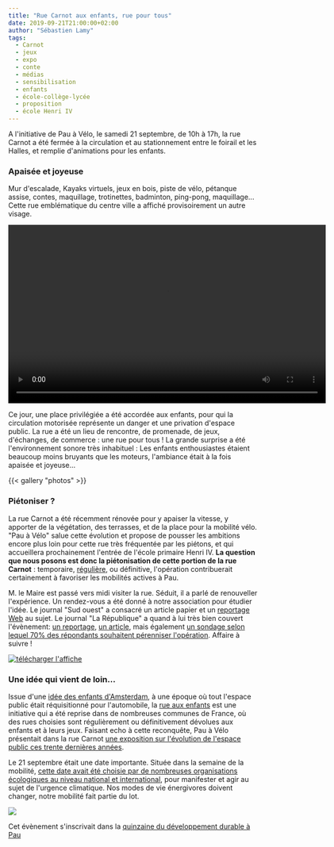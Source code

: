 ```yaml
---
title: "Rue Carnot aux enfants, rue pour tous"
date: 2019-09-21T21:00:00+02:00
author: "Sébastien Lamy"
tags:
  - Carnot
  - jeux
  - expo
  - conte
  - médias
  - sensibilisation
  - enfants
  - école-collège-lycée
  - proposition
  - école Henri IV
---
```


A l'initiative de Pau à Vélo, le samedi 21 septembre, de 10h à 17h, la rue Carnot 
a été fermée à la circulation et au stationnement entre le foirail et les Halles, 
et remplie d'animations pour les enfants. 


### Apaisée et joyeuse

Mur d'escalade, Kayaks virtuels, jeux en bois, piste de vélo, pétanque  assise,
contes, maquillage, trotinettes, badminton, ping-pong, maquillage... Cette rue 
emblématique  du centre ville a affiché provisoirement un autre visage. 

<p style="text-align:center">
<video width="640" height="360" controls>
 <source src="VID_20190923_213628_640p.webm" type="video/webm">
 <source src="VID_20190923_213628_640p.mp4" type="video/mp4">
Votre navigateur ne peut pas afficher cette vidéo.
</video> 
</p>

Ce jour, une place privilégiée a été accordée aux enfants, pour qui la 
circulation motorisée représente un danger et une privation d'espace public.
La rue a été un lieu de rencontre, de promenade, de jeux, d'échanges, de 
commerce : une rue pour tous ! La grande surprise a été l'environnement sonore 
très inhabituel : Les enfants enthousiastes étaient beaucoup moins bruyants que
les moteurs, l'ambiance était à la fois apaisée et joyeuse...

{{< gallery "photos" >}}


### Piétoniser ?

La rue Carnot a été récemment rénovée pour y apaiser la vitesse, y apporter de 
la végétation, des terrasses, et de la place pour la mobilité vélo. "Pau à 
Vélo" salue cette évolution et propose de pousser les ambitions encore plus loin 
pour cette rue très fréquentée par les piétons, et qui accueillera prochainement 
l'entrée de l'école primaire Henri IV.  **La question que nous posons est donc la 
piétonisation de cette portion de la rue Carnot** : temporaire, [régulière], 
ou définitive, l'opération contribuerait certainement à favoriser les mobilités 
actives à Pau.

M. le Maire est passé vers midi visiter la rue. Séduit, il a parlé de 
renouveller l'expérience. Un rendez-vous a été donné à notre association pour 
étudier l'idée. Le journal "Sud ouest" a consacré un article papier et un 
[reportage Web][sudouest] au sujet. Le journal "La République" a quand à lui très
bien couvert l'évènement: [un reportage][republique1], [un article][republique2],
mais  également [un sondage selon lequel 70% des répondants 
souhaitent pérenniser l'opération]. Affaire à suivre !

<a href="/agenda/2019/rue-carnot-aux-enfants/affiche.jpg"><img src="/agenda/2019/rue-carnot-aux-enfants/affiche-small.jpg" alt="télécharger l'affiche" style="display:block;margin:0 auto;"/></a>


### Une idée qui vient de loin...

Issue d'une [idée des enfants d'Amsterdam], à une époque où tout l'espace public 
était réquisitionné pour l'automobile, la [rue aux enfants] est une 
initiative qui a été reprise dans de nombreuses communes de France, où des rues 
choisies sont régulièrement ou définitivement dévolues aux enfants et à leurs 
jeux. Faisant echo à cette reconquête, Pau à Vélo présentait dans la rue Carnot 
[une exposition sur l'évolution de l'espace public ces trente dernières années].

Le 21 septembre était une date importante. Située dans la semaine de la mobilité,
 [cette date avait été choisie par de nombreuses organisations écologiques au 
niveau national et international][climat], pour manifester et agir au sujet de 
l'urgence climatique. Nos modes de vie énergivores doivent changer, notre 
mobilité fait partie du lot.

![](mobilite.jpg)

Cet évènement s'inscrivait dans la [quinzaine du développement durable à Pau]

[une exposition sur l'évolution de l'espace public ces trente dernières années]: expo_espaces_publics.pdf
[sudouest]: https://www.sudouest.fr/2019/09/23/en-images-a-pau-la-rue-carnot-rendue-aux-enfants-6600340-4344.php
[republique1]: https://www.larepubliquedespyrenees.fr/2019/09/21/a-pau-la-rue-carnot-ouverte-aux-enfants-un-succes,2604754.php
[republique2]:https://www.larepubliquedespyrenees.fr/2019/09/24/pau-et-si-la-rue-carnot-devenait-pietonne-tous-les-samedis,2605936.php
[un sondage selon lequel 70% des répondants souhaitent pérenniser l'opération]: https://www.larepubliquedespyrenees.fr/2019/09/26/faut-il-perenniser-l-operation-rue-aux-enfants-vous-avez-vote-oui-a-70,2606604.php

[quinzaine du développement durable à Pau]: /agenda/2019/rue-carnot-aux-enfants/qdd19-prog.pdf
[climat]: https://www.francetvinfo.fr/meteo/climat/climat-des-organisations-ecologistes-appellent-a-une-mobilisation-les-20-et-21-septembre_3547849.html
[rue aux enfants]: https://www.ruesauxenfants.com/
[idée des enfants d'Amsterdam]: https://www.youtube.com/watch?v=dojy78ThWK4
[régulière]: https://twitter.com/brutofficiel/status/1035226576751874048